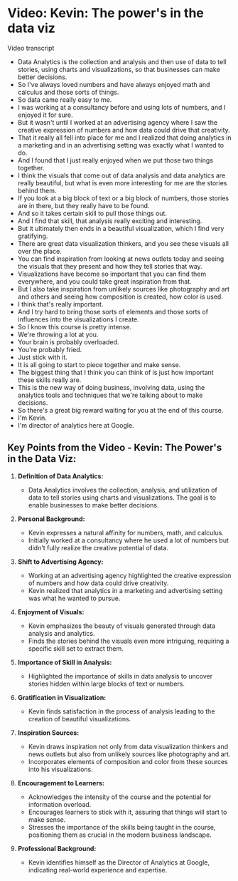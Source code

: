 # Video: Kevin: The power's in the data viz

Video transcript

- Data Analytics is the collection and analysis and then use of data to tell stories, using charts and visualizations, so that businesses can make better decisions.
- So I've always loved numbers and have always enjoyed math and calculus and those sorts of things.
- So data came really easy to me.
- I was working at a consultancy before and using lots of numbers, and I enjoyed it for sure.
- But it wasn't until I worked at an advertising agency where I saw the creative expression of numbers and how data could drive that creativity.
- That it really all fell into place for me and I realized that doing analytics in a marketing and in an advertising setting was exactly what I wanted to do.
- And I found that I just really enjoyed when we put those two things together.
- I think the visuals that come out of data analysis and data analytics are really beautiful, but what is even more interesting for me are the stories behind them.
- If you look at a big block of text or a big block of numbers, those stories are in there, but they really have to be found.
- And so it takes certain skill to pull those things out.
- And I find that skill, that analysis really exciting and interesting.
- But it ultimately then ends in a beautiful visualization, which I find very gratifying.
- There are great data visualization thinkers, and you see these visuals all over the place.
- You can find inspiration from looking at news outlets today and seeing the visuals that they present and how they tell stories that way.
- Visualizations have become so important that you can find them everywhere, and you could take great inspiration from that.
- But I also take inspiration from unlikely sources like photography and art and others and seeing how composition is created, how color is used.
- I think that's really important.
- And I try hard to bring those sorts of elements and those sorts of influences into the visualizations I create.
- So I know this course is pretty intense.
- We're throwing a lot at you.
- Your brain is probably overloaded.
- You're probably fried.
- Just stick with it.
- It is all going to start to piece together and make sense.
- The biggest thing that I think you can think of is just how important these skills really are.
- This is the new way of doing business, involving data, using the analytics tools and techniques that we're talking about to make decisions.
- So there's a great big reward waiting for you at the end of this course.
- I'm Kevin.
- I'm director of analytics here at Google.

## Key Points from the Video - Kevin: The Power's in the Data Viz:

1. **Definition of Data Analytics:**
   - Data Analytics involves the collection, analysis, and utilization of data to tell stories using charts and visualizations. The goal is to enable businesses to make better decisions.

2. **Personal Background:**
   - Kevin expresses a natural affinity for numbers, math, and calculus.
   - Initially worked at a consultancy where he used a lot of numbers but didn't fully realize the creative potential of data.

3. **Shift to Advertising Agency:**
   - Working at an advertising agency highlighted the creative expression of numbers and how data could drive creativity.
   - Kevin realized that analytics in a marketing and advertising setting was what he wanted to pursue.

4. **Enjoyment of Visuals:**
   - Kevin emphasizes the beauty of visuals generated through data analysis and analytics.
   - Finds the stories behind the visuals even more intriguing, requiring a specific skill set to extract them.

5. **Importance of Skill in Analysis:**
   - Highlighted the importance of skills in data analysis to uncover stories hidden within large blocks of text or numbers.

6. **Gratification in Visualization:**
   - Kevin finds satisfaction in the process of analysis leading to the creation of beautiful visualizations.

7. **Inspiration Sources:**
   - Kevin draws inspiration not only from data visualization thinkers and news outlets but also from unlikely sources like photography and art.
   - Incorporates elements of composition and color from these sources into his visualizations.

8. **Encouragement to Learners:**
   - Acknowledges the intensity of the course and the potential for information overload.
   - Encourages learners to stick with it, assuring that things will start to make sense.
   - Stresses the importance of the skills being taught in the course, positioning them as crucial in the modern business landscape.

9. **Professional Background:**
   - Kevin identifies himself as the Director of Analytics at Google, indicating real-world experience and expertise.

